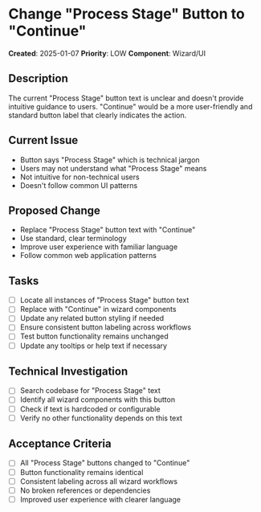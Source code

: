 # Change "Process Stage" Button to "Continue"

**Created**: 2025-01-07
**Priority**: LOW
**Component**: Wizard/UI

## Description
The current "Process Stage" button text is unclear and doesn't provide intuitive guidance to users. "Continue" would be a more user-friendly and standard button label that clearly indicates the action.

## Current Issue
- Button says "Process Stage" which is technical jargon
- Users may not understand what "Process Stage" means
- Not intuitive for non-technical users
- Doesn't follow common UI patterns

## Proposed Change
- Replace "Process Stage" button text with "Continue"
- Use standard, clear terminology
- Improve user experience with familiar language
- Follow common web application patterns

## Tasks
- [ ] Locate all instances of "Process Stage" button text
- [ ] Replace with "Continue" in wizard components
- [ ] Update any related button styling if needed
- [ ] Ensure consistent button labeling across workflows
- [ ] Test button functionality remains unchanged
- [ ] Update any tooltips or help text if necessary

## Technical Investigation
- [ ] Search codebase for "Process Stage" text
- [ ] Identify all wizard components with this button
- [ ] Check if text is hardcoded or configurable
- [ ] Verify no other functionality depends on this text

## Acceptance Criteria
- [ ] All "Process Stage" buttons changed to "Continue"
- [ ] Button functionality remains identical
- [ ] Consistent labeling across all wizard workflows
- [ ] No broken references or dependencies
- [ ] Improved user experience with clearer language 